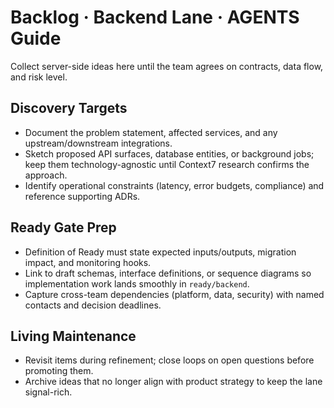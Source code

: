 # Backlog · Backend Lane · AGENTS Guide

Collect server-side ideas here until the team agrees on contracts, data flow, and risk level.

## Discovery Targets
- Document the problem statement, affected services, and any upstream/downstream integrations.
- Sketch proposed API surfaces, database entities, or background jobs; keep them technology-agnostic until Context7 research confirms the approach.
- Identify operational constraints (latency, error budgets, compliance) and reference supporting ADRs.

## Ready Gate Prep
- Definition of Ready must state expected inputs/outputs, migration impact, and monitoring hooks.
- Link to draft schemas, interface definitions, or sequence diagrams so implementation work lands smoothly in `ready/backend`.
- Capture cross-team dependencies (platform, data, security) with named contacts and decision deadlines.

## Living Maintenance
- Revisit items during refinement; close loops on open questions before promoting them.
- Archive ideas that no longer align with product strategy to keep the lane signal-rich.
